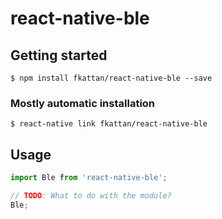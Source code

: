 # react-native-ble

## Getting started

`$ npm install fkattan/react-native-ble --save`

### Mostly automatic installation

`$ react-native link fkattan/react-native-ble`

## Usage
```javascript
import Ble from 'react-native-ble';

// TODO: What to do with the module?
Ble;
```
